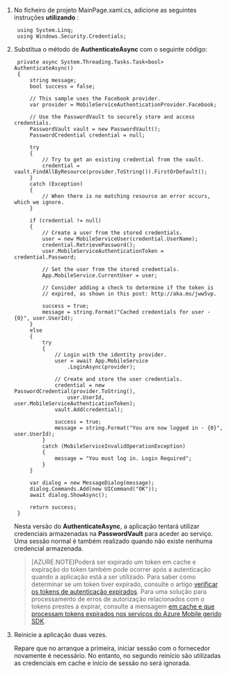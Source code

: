 
1. No ficheiro de projeto MainPage.xaml.cs, adicione as seguintes instruções **utilizando** :

        using System.Linq;      
        using Windows.Security.Credentials;

2. Substitua o método de **AuthenticateAsync** com o seguinte código:

        private async System.Threading.Tasks.Task<bool> AuthenticateAsync()
        {
            string message;
            bool success = false;

            // This sample uses the Facebook provider.
            var provider = MobileServiceAuthenticationProvider.Facebook;

            // Use the PasswordVault to securely store and access credentials.
            PasswordVault vault = new PasswordVault();
            PasswordCredential credential = null;

            try
            {
                // Try to get an existing credential from the vault.
                credential = vault.FindAllByResource(provider.ToString()).FirstOrDefault();
            }
            catch (Exception)
            {
                // When there is no matching resource an error occurs, which we ignore.
            }

            if (credential != null)
            {
                // Create a user from the stored credentials.
                user = new MobileServiceUser(credential.UserName);
                credential.RetrievePassword();
                user.MobileServiceAuthenticationToken = credential.Password;

                // Set the user from the stored credentials.
                App.MobileService.CurrentUser = user;

                // Consider adding a check to determine if the token is 
                // expired, as shown in this post: http://aka.ms/jww5vp.

                success = true;
                message = string.Format("Cached credentials for user - {0}", user.UserId);
            }
            else
            {
                try
                {
                    // Login with the identity provider.
                    user = await App.MobileService
                        .LoginAsync(provider);

                    // Create and store the user credentials.
                    credential = new PasswordCredential(provider.ToString(),
                        user.UserId, user.MobileServiceAuthenticationToken);
                    vault.Add(credential);

                    success = true;
                    message = string.Format("You are now logged in - {0}", user.UserId);
                }
                catch (MobileServiceInvalidOperationException)
                {
                    message = "You must log in. Login Required";
                }
            }
            
            var dialog = new MessageDialog(message);
            dialog.Commands.Add(new UICommand("OK"));
            await dialog.ShowAsync();

            return success;
        }

    Nesta versão do **AuthenticateAsync**, a aplicação tentará utilizar credenciais armazenadas na **PasswordVault** para aceder ao serviço. Uma sessão normal é também realizado quando não existe nenhuma credencial armazenada.

    >[AZURE.NOTE]Poderá ser expirado um token em cache e expiração do token também pode ocorrer após a autenticação quando a aplicação está a ser utilizado. Para saber como determinar se um token tiver expirado, consulte o artigo [verificar os tokens de autenticação expirados](http://aka.ms/jww5vp). Para uma solução para processamento de erros de autorização relacionados com o tokens prestes a expirar, consulte a mensagem [em cache e que processam tokens expirados nos serviços do Azure Mobile gerido SDK](http://blogs.msdn.com/b/carlosfigueira/archive/2014/03/13/caching-and-handling-expired-tokens-in-azure-mobile-services-managed-sdk.aspx). 

3. Reinicie a aplicação duas vezes.

    Repare que no arranque a primeira, iniciar sessão com o fornecedor novamente é necessário. No entanto, no segundo reinício são utilizadas as credenciais em cache e início de sessão no será ignorada. 

